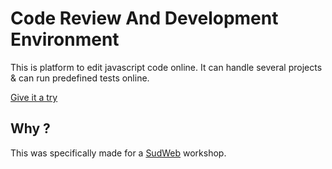 Code Review And Development Environment
========================

This is platform to edit javascript code online.
It can handle several projects & can run predefined tests online.

[Give it a try](http://tzi.github.io/CRADE/)


Why ?
------------
This was specifically made for a [SudWeb](http://sudweb.fr/2013/) workshop.

